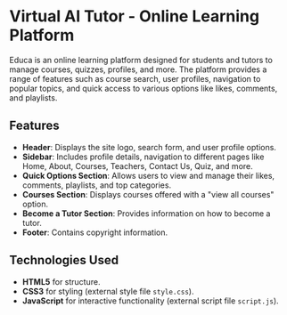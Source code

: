 # Virtual AI Tutor - Online Learning Platform

Educa is an online learning platform designed for students and tutors to manage courses, quizzes, profiles, and more. The platform provides a range of features such as course search, user profiles, navigation to popular topics, and quick access to various options like likes, comments, and playlists.

## Features
- **Header**: Displays the site logo, search form, and user profile options.
- **Sidebar**: Includes profile details, navigation to different pages like Home, About, Courses, Teachers, Contact Us, Quiz, and more.
- **Quick Options Section**: Allows users to view and manage their likes, comments, playlists, and top categories.
- **Courses Section**: Displays courses offered with a "view all courses" option.
- **Become a Tutor Section**: Provides information on how to become a tutor.
- **Footer**: Contains copyright information.

## Technologies Used
- **HTML5** for structure.
- **CSS3** for styling (external style file `style.css`).
- **JavaScript** for interactive functionality (external script file `script.js`).


